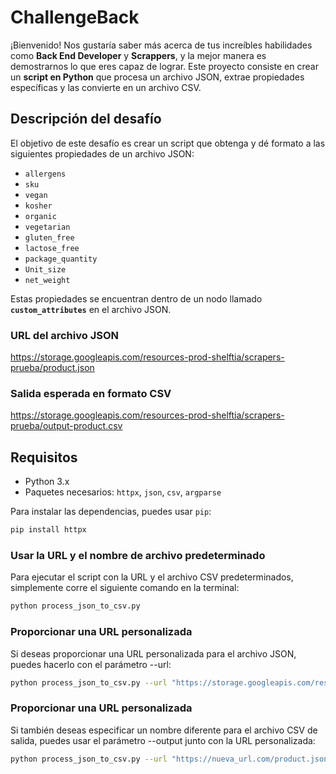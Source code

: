 # ChallengeBack

¡Bienvenido! Nos gustaría saber más acerca de tus increíbles habilidades como **Back End Developer** y **Scrappers**, y la mejor manera es demostrarnos lo que eres capaz de lograr. Este proyecto consiste en crear un **script en Python** que procesa un archivo JSON, extrae propiedades específicas y las convierte en un archivo CSV.

## Descripción del desafío

El objetivo de este desafío es crear un script que obtenga y dé formato a las siguientes propiedades de un archivo JSON:

- `allergens`
- `sku`
- `vegan`
- `kosher`
- `organic`
- `vegetarian`
- `gluten_free`
- `lactose_free`
- `package_quantity`
- `Unit_size`
- `net_weight`

Estas propiedades se encuentran dentro de un nodo llamado **`custom_attributes`** en el archivo JSON.

### URL del archivo JSON
https://storage.googleapis.com/resources-prod-shelftia/scrapers-prueba/product.json
### Salida esperada en formato CSV

https://storage.googleapis.com/resources-prod-shelftia/scrapers-prueba/output-product.csv


## Requisitos

- Python 3.x
- Paquetes necesarios: `httpx`, `json`, `csv`, `argparse`

Para instalar las dependencias, puedes usar `pip`:

```bash
pip install httpx

```

### Usar la URL y el nombre de archivo predeterminado
Para ejecutar el script con la URL y el archivo CSV predeterminados, simplemente corre el siguiente comando en la terminal:
```bash
python process_json_to_csv.py

```
### Proporcionar una URL personalizada

Si deseas proporcionar una URL personalizada para el archivo JSON, puedes hacerlo con el parámetro --url:
```bash
python process_json_to_csv.py --url "https://storage.googleapis.com/resources-prod-shelftia/scrapers-prueba/product.json"

```

### Proporcionar una URL personalizada
Si también deseas especificar un nombre diferente para el archivo CSV de salida, puedes usar el parámetro --output junto con la URL personalizada:

```bash
python process_json_to_csv.py --url "https://nueva_url.com/product.json" --output "resultado.csv"

```